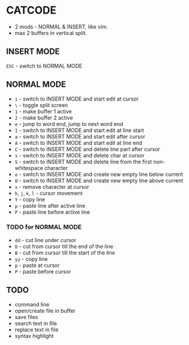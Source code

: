 # CATCODE

- 2 mods - NORMAL & INSERT, like vim.
- max 2 buffers in vertical split.

## INSERT MODE

`ESC` - switch to NORMAL MODE

## NORMAL MODE

- `i` - switch to INSERT MODE and start edit at cursor
- `\` - toggle split screen
- `1` - make buffer 1 active
- `2` - make buffer 2 active
- `e` - jump to word end, jump to next word end
- `I` - switch to INSERT MODE and start edit at line start
- `a` - switch to INSERT MODE and start edit after cursor
- `A` - switch to INSERT MODE and start edit at line end
- `C` - switch to INSERT MODE and delete line part after cursor
- `s` - switch to INSERT MODE and delete char at cursor
- `S` - switch to INSERT MODE and delete line from the first non-whitespace character
- `o` - switch to INSERT MODE and create new empty line below current
- `O` - switch to INSERT MODE and create new empty line above current
- `x` - remove character at cursor
- `h`, `j`, `k`, `l` - cursor movement
- `Y` - copy line
- `p` - paste line after active line
- `P` - paste line before active line

### TODO for NORMAL MODE

- `dd` - cut line under cursor
- `D` - cut from cursor till the end of the line
- `B` - cut from cursor till the start of the line
- `yy` - copy line
- `p` - paste at cursor
- `P` - paste before cursor

## TODO

- command line
- open/create file in buffer
- save files
- search text in file
- replace text in file
- syntax highlight
